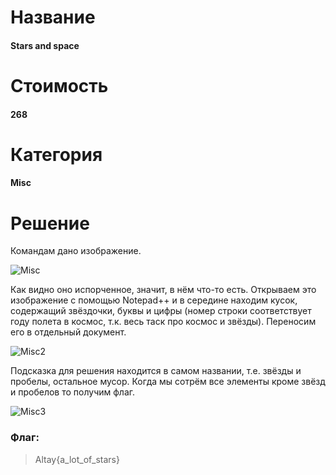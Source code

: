# Название
#### Stars and space
# Стоимость
#### 268
# Категория
#### Misc
# Решение
Командам дано изображение. 

![Misc](https://github.com/SharLike-CTF-Team/AltayCTF-2017/blob/master/AlexEI/Misc.jpg)

Как видно оно испорченное, значит, в нём что-то есть. Открываем это изображение с помощью Notepad++ и в середине находим кусок, содержащий звёздочки, буквы и цифры 
(номер строки соответствует году полета в космос, т.к. весь таск про космос и звёзды). Переносим его в отдельный документ.  

![Misc2](https://github.com/SharLike-CTF-Team/AltayCTF-2017/blob/master/AlexEI/Misc2.jpg)

Подсказка для решения находится в самом названии, т.е. звёзды и пробелы, остальное мусор. Когда мы сотрём все элементы кроме звёзд и пробелов то получим флаг.

![Misc3](https://github.com/SharLike-CTF-Team/AltayCTF-2017/blob/master/AlexEI/Misc3.jpg)


### Флаг:
>Altay{a_lot_of_stars}
